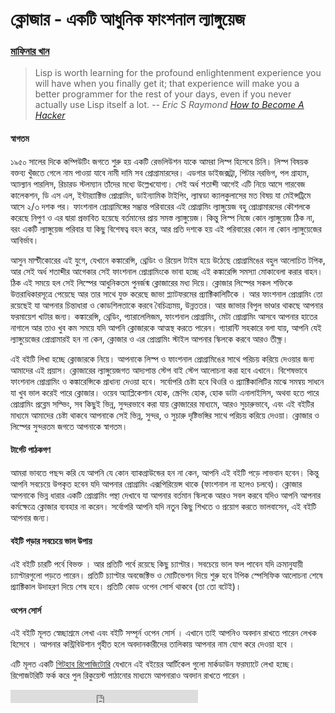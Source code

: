 # ক্লোজার - একটি আধুনিক ফাংশনাল ল্যাঙ্গুয়েজ
### [মাফিনার খান](http://code-shoily.tumblr.com)

> Lisp is worth learning for the profound enlightenment experience you will have when you finally get it; that experience will make you a better programmer for the rest of your days, even if you never actually use Lisp itself a lot. 
> -- <cite>Eric S Raymond [How to Become A Hacker](http://www.catb.org/esr/faqs/hacker-howto.html)</cite>

#### স্বাগতম
১৯৫০ সালের দিকে কম্পিউটিং জগতে শুরু হয় একটি রেভলিউশন যাকে আমরা লিস্প হিসেবে চিনি। লিস্প বিষয়ক বক্তব্য খুঁজতে গেলে নাম পাওয়া যাবে নামী দামি সব প্রোগ্রামারদের। এডগার ডাইজক্সট্রা, পিটার নরভিগ, পল গ্রাহাম, অ্যাল্যান পারলিস, রিচারড স্টলম্যান তাঁদের মধ্যে উল্লেখযোগ্য। সেই অর্ধ শতাব্দী আগেই এটি নিয়ে আসে গারবেজ কালেকশন, ডি এস এল, ইন্টার‍্যাক্টিভ প্রোগ্রামিং, ডাইন্যামিক টাইপিং, ল্যাম্বডা ক্যালকুলাসের মত বিষয় যা মেইন্সট্রিমে আসে ২/৩ দশক পর। ফাংশনাল প্রোগ্রামিঙ্গের সম্ভ্রান্ত পরিবারের এই প্রোগ্রামিং ল্যাঙ্গুয়েজ বহু প্রোগ্রামারদের কৌশলকে করেছে নিপুণ ও এর দ্বারা প্রভাবিত হয়েছে বর্তমানের প্রায় সমস্ত ল্যাঙ্গুয়েজ। কিন্তু লিস্প নিজে কোন ল্যাঙ্গুয়েজ ঠিক না, বরং একটি ল্যাঙ্গুয়েজ পরিবার যা কিছু বিশেষত্ব বহন করে, আর প্রতি দশকে হয় এই পরিবারের কোন না কোন ল্যাঙ্গুয়েজের আবির্ভাব।

আসুন মাল্টীকোরের এই যুগে, যেখানে কঙ্কারেন্সি, থ্রেডিং ও রিয়েল টাইম হয়ে উঠেছে প্রোগ্রামিঙের বহুল আলোচিত টপিক, আর সেই অর্ধ শতাব্দীর আগেকার সেই ফাংশনাল প্রোগ্রামিংকে ভাবা হচ্ছে এই কঙ্কারেন্সি সমস্যা মোকাবেলা করার বাহন। ঠিক এই সময়ে হল সেই লিস্পের আধুনিকতম পুনর্জন্ম ক্লোজারের মধ্য দিয়ে। ক্লোজার লিস্পের সকল শক্তিকে উত্তরাধিকারসূত্রে পেয়েছে আর তার সাথে যুক্ত করেছে জাভা প্ল্যাটফরমের প্র্যাক্টিকালিটিকে । আর ফাংশনাল প্রোগ্রামিং তো রয়েছেই যা আপনার চিন্তাধারা ও কোডশিলতাকে করবে বৈচিত্র্যময়, উন্নততর। আর জাভার বিপুল ভাণ্ডার থাকছে আপনার ফরমায়েশ খাটার জন্য। কঙ্কারেন্সি, থ্রেডিং, প্যারালেলিজম, ফাংশনাল প্রোগ্রামিং, মেটা প্রোগ্রামিং আসবে আপনার হাতের নাগালে আর তাও খুব কম সময়ে যদি আপনি ক্লোজারকে আত্মস্থ করতে পারেন। গ্যারান্টি সহকারে বলা যায়, আপনি যেই ল্যাঙ্গুয়েজের প্রোগ্রামারই হন না কেন, ক্লোজার ও এর প্রোগ্রামিং স্টাইল আপনার স্কিলকে করবে আরও তীক্ষ্ণ। 

এই বইটি লিখা হচ্ছে ক্লোজারকে নিয়ে। আপনাকে লিস্প ও ফাংশনাল প্রোগ্রামিঙের সাথে পরিচয় করিয়ে দেওয়ার জন্য আমাদের এই প্রয়াস। ক্লোজারের ল্যাঙ্গুয়েজগত আদ্যপান্ত স্টেপ বাই স্টেপ আলোচনা করা হবে এখানে। বিশেষভাবে ফাংশনাল প্রোগ্রামিং ও কঙ্কারেন্সিকে প্রাধান্য দেওয়া হবে। সর্বোপরি চেষ্টা হবে থিওরি ও প্র্যাক্টিকালিটির মাঝে সমন্বয় সাধনে যা খুব ভাল করেই পারে ক্লোজার। ওয়েব অ্যাপ্লিকেশান হোক, স্ক্রেপিং হোক, হোক ডাটা এনালাইসিস, অথবা হতে পারে প্রোগ্রামিং প্রব্লেম সল্ভিং, সব কিছুই ভিন্ন, সুন্দরভাবে করা যায় ক্লোজারের মাধ্যমে, আরও সুচারুভাবে, এবং এই বইটির মাধ্যমে আমাদের চেষ্টা থাকবে আপনাকে সেই ভিন্ন, সুন্দর, ও সুচারু দৃষ্টিভঙ্গির সাথে পরিচয় করিয়ে দেওয়া। ক্লোজার ও লিস্পের সুন্দরতম জগতে আপনাকে স্বাগতম। 

#### টার্গেট পাঠকগণ
আমরা ভাবতে পছন্দ করি যে আপনি যে কোন ব্যাকগ্রাউন্ডের হন না কেন, আপনি এই বইটি পড়ে লাভবান হবেন। কিন্তু আপনি সবচেয়ে উপকৃত হবেন যদি আপনার প্রোগ্রামিং এক্সপিরিয়েন্স থাকে (ফাংশনাল না হলেও চলবে)। ক্লোজার আপনাকে ভিন্ন ধারার একটি প্রোগ্রামিং পন্থা দেখাবে যা আপনার বর্তমান স্কিলকে আরও সবল করবে যদিও আপনি আপনার কর্মক্ষেত্রে ক্লোজার ব্যবহার না করেন। সর্বোপরি আপনি যদি নতুন কিছু শিখতে ও প্রয়োগ করতে ভালবাসেন, এই বইটি আপনার জন্য। 
 
#### বইটি পড়ার সবচেয়ে ভাল উপায়
এই বইটি চারটি পর্বে বিভক্ত । আর প্রতিটি পর্বে রয়েছে কিছু চ্যাপ্টার। সবচেয়ে ভাল ফল পাবেন যদি ক্রমানুযায়ী চ্যাপ্টারগুলো পড়তে পারেন। প্রতিটি চ্যাপ্টার অবজেক্টিভ ও মোটিভেশন দিয়ে শুরু হবে টপিক স্পেসিফিক আলোচনা শেষে প্র্যাক্টিকাল উদাহরণ দিয়ে শেষ হবে। প্রতিটি কোড ওপেন সোর্স থাকবে (তা তো বটেই)। 

#### ওপেন সোর্স

এই বইটি মূলত স্বেচ্ছাশ্রমে লেখা এবং বইটি সম্পূর্ন ওপেন সোর্স । এখানে তাই আপনিও অবদান রাখতে পারেন লেখক হিসেবে । আপনার কন্ট্রিবিউশান গৃহীত হলে অবদানকারীদের তালিকায় আপনার নাম যোগ করে দেওয়া হবে ।

এটি মূলত একটি [গিটহাব রিপোজিটোরি](https://github.com/howtocode-com-bd/clojure.howtocode.com.bd) যেখানে এই বইয়ের আর্টিকেল গুলো মার্কডাউন ফরম্যাটে লেখা হচ্ছে। রিপোজটরিটি ফর্ক করে পুল রিকুয়েস্ট পাঠানোর মাধ্যমে আপনারাও অবদান রাখতে পারেন ।

<iframe src="https://www.facebook.com/plugins/like.php?href=http%3A%2F%2Fclojure.howtocode.com.bd&amp;width&amp;layout=button_count&amp;action=like&amp;show_faces=false&amp;share=true&amp;height=21&amp;appId=353725671441956" scrolling="no" frameborder="0" style="border:none; overflow:hidden; height:21px;" allowTransparency="true"></iframe>
